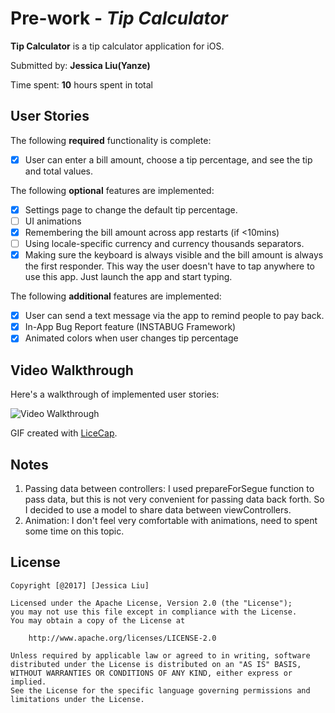 
# Pre-work - *Tip Calculator*

**Tip Calculator** is a tip calculator application for iOS.

Submitted by: **Jessica Liu(Yanze)**

Time spent: **10** hours spent in total

## User Stories

The following **required** functionality is complete:

* [x] User can enter a bill amount, choose a tip percentage, and see the tip and total values.

The following **optional** features are implemented:
* [x] Settings page to change the default tip percentage.
* [ ] UI animations
* [x] Remembering the bill amount across app restarts (if <10mins)
* [ ] Using locale-specific currency and currency thousands separators.
* [x] Making sure the keyboard is always visible and the bill amount is always the first responder. This way the user doesn't have to tap anywhere to use this app. Just launch the app and start typing.

The following **additional** features are implemented:

- [x] User can send a text message via the app to remind people to pay back.
- [x] In-App Bug Report feature (INSTABUG Framework)
- [x] Animated colors when user changes tip percentage

## Video Walkthrough 

Here's a walkthrough of implemented user stories:

<img src='http://i.imgur.com/fej1BQK.gif' title='Video Walkthrough' width='' alt='Video Walkthrough' />

GIF created with [LiceCap](http://www.cockos.com/licecap/).

## Notes

1. Passing data between controllers: I used prepareForSegue function to pass data, but this is not very convenient for passing data back forth. So I decided to use a model to share data between viewControllers.
2. Animation: I don't feel very comfortable with animations, need to spent some time on this topic.

## License

    Copyright [@2017] [Jessica Liu]

    Licensed under the Apache License, Version 2.0 (the "License");
    you may not use this file except in compliance with the License.
    You may obtain a copy of the License at

        http://www.apache.org/licenses/LICENSE-2.0

    Unless required by applicable law or agreed to in writing, software
    distributed under the License is distributed on an "AS IS" BASIS,
    WITHOUT WARRANTIES OR CONDITIONS OF ANY KIND, either express or implied.
    See the License for the specific language governing permissions and
    limitations under the License.

